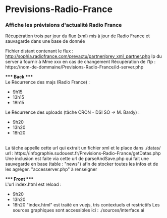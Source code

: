 # Previsions-Radio-France
<h3>Affiche les prévisions d'actualité Radio France</h3>

Récupération trois par jour du flux (xml) mis à jour de Radio France et sauvagarde dans une base de donnée

Fichier distant contenant le flux : 
http://sophia.radiofrance.com/prevactu/partner/prev_xml_partner.php
Ip du server à fournir à Mme xxx en cas de changement
Récupération de l'Ip : 
https://nom-de-dommaine/Previsions-Radio-France/id-server.php

<strong>*** Back ***</strong>
</br>
Le Récurrence des majs (Radio France) :
- 9h15
- 13h15
- 18h15

Le Récurrence des uploads (tâche CRON - DSI SO -> M. Bardy) :
- 9h20
- 13h20
- 18h20
</br>
La tâche appelle cette url qui extrait un fichier xml et le place dans ./datas/
url : https://infographie.sudouest.fr/Previsions-Radio-France/getDatas.php
Une inclusion est faite via cette url de parseAndSave.php qui fait une sauvegarde en base (table : "news") afin de stocker toutes les infos et de les agréger.
"accesserver.php" à renseigner

<strong>*** Front ***</strong>
</br>
L'url index.html est reload :
- 9h20
- 13h20
- 18h20
"index.html" est traité en vuejs, tris contextuels et restrictifs
Les sources graphiques sont accessibles ici :
 ./sources/interface.ai
